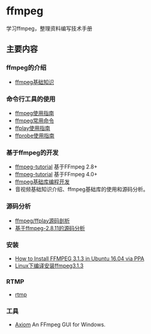 # ffmpeg
学习ffmpeg，整理资料编写技术手册

## 主要内容

### ffmpeg的介绍
+ [ffmpeg基础知识](./src/01_ffmpeg.md)

### 命令行工具的使用
+ [ffmpeg使用指南](./src/B_FFmpeg使用指南.md)
+ [ffmpeg常用命令](./src/B_1_FFmpeg常用命令.md)
+ [ffplay使用指南](./src/A_FFplay使用指南.md)
+ [ffprobe使用指南](./src/C_FFprobe使用指南.md)

### 基于ffmpeg的开发
+ [ffmpeg-tutorial](https://github.com/feixiao/ffmpeg-tutorial) 基于FFmpeg 2.8+
+ [ffmpeg-tutorial](https://github.com/feixiao/ffmpeg-video-player) 基于FFmpeg 4.0+
+ [ffmpeg基础库编程开发](http://download.csdn.net/detail/czc1009/7028295) 
+ 音视频基础知识介绍、ffmpeg基础库的使用和源码分析。

### 源码分析
+ [ffmpeg/ffplay源码剖析](https://github.com/feixiao/ffsrc)
+ [基于ffmpeg-2.8.11的源码分析](https://github.com/feixiao/ffmpeg-2.8.11)


### 安装
+ [How to Install FFMPEG 3.1.3 in Ubuntu 16.04 via PPA](http://ubuntuhandbook.org/index.php/2016/09/install-ffmpeg-3-1-ubuntu-16-04-ppa/)
+ [Linux下编译安装ffmpeg3.1.3](http://blog.csdn.net/zhangwu1241/article/details/52354604)

### RTMP
+ [rtmp](./rtmp.md)

### 工具
+ [Axiom](https://github.com/MattMcManis/Axiom) An FFmpeg GUI for Windows.
